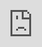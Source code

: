 ```yaml
---
tags: project
layout: project
title: A* Pathfinding Demo
snippetText: A pathfinding algorithm implemented over a tiled infinite plane
  with user-generated obstacles
gitUrl: https://github.com/ryan-bush1014/ryan-bush1014.github.io/tree/main/demo/astar
date: 2021-09-03T18:55:06.305Z
thumbnail: https://ryan-bush1014.github.io/img/astar.jpg
---
```

<style>html{overflow-x: hidden}</style>

<iframe style="position: absolute; top: 0; left: 0; width: 100%; height: 100%; border: 0; background: white" src="https://ryan-bush1014.github.io/demo/astar/"></iframe>
